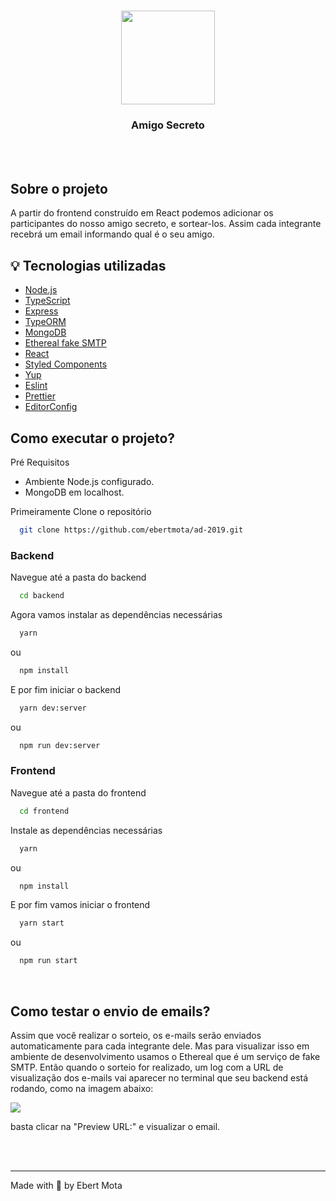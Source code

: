 <h1 align="center">
  <img src="https://user-images.githubusercontent.com/48302018/96207902-b8f11e80-0f42-11eb-8617-e243708332ae.png" width="150px"/>
</h1>
<h3 align="center">Amigo Secreto</h3>

<br>
<br>

## Sobre o projeto
A partir do frontend construído em React podemos adicionar os participantes do nosso amigo secreto, e sortear-los. Assim cada integrante recebrá um email informando qual é o seu amigo.



## :bulb: Tecnologias utilizadas
 
- [Node.js](https://nodejs.org/en/)
- [TypeScript](https://www.typescriptlang.org/)
- [Express](https://expressjs.com/pt-br/)
- [TypeORM](https://typeorm.io/#/)
- [MongoDB](https://www.mongodb.com/)
- [Ethereal fake SMTP](https://ethereal.email/)
- [React](https://pt-br.reactjs.org/)
- [Styled Components](https://styled-components.com/)
- [Yup](https://github.com/jquense/yup#install)
- [Eslint](https://eslint.org/)
- [Prettier](https://prettier.io/)
- [EditorConfig](https://editorconfig.org/)


## Como executar o projeto?

Pré Requisitos
* Ambiente Node.js configurado.
* MongoDB em localhost.

Primeiramente Clone o repositório

```sh
  git clone https://github.com/ebertmota/ad-2019.git
```

<h3>Backend</h3>

Navegue até a pasta do backend

```sh
  cd backend
```

Agora vamos instalar as dependências necessárias

```sh
  yarn
```
ou

```sh
  npm install
```
E por fim iniciar o backend

```sh
  yarn dev:server
```
ou

```sh
  npm run dev:server
```


<h3>Frontend</h3>
Navegue até a pasta do frontend

```sh
  cd frontend
```
Instale as dependências necessárias

```sh
  yarn
```
ou

```sh
  npm install
```
E por fim vamos iniciar o frontend

```sh
  yarn start
```
ou

```sh
  npm run start
```

<br>


## Como testar o envio de emails?

Assim que você realizar o sorteio, os e-mails serão enviados automaticamente para cada integrante dele. Mas para visualizar isso em ambiente de desenvolvimento usamos o Ethereal que é um serviço de fake SMTP.
Então quando o sorteio for realizado, um log com a URL de visualização dos e-mails vai aparecer no terminal que seu backend está rodando, como na imagem abaixo:

<img src="https://user-images.githubusercontent.com/48302018/96209576-526dff80-0f46-11eb-8ede-eb2c98604609.png" />

basta clicar na "Preview URL:" e visualizar o email.

<br>
<br>

---
Made with :blue_heart: by Ebert Mota
